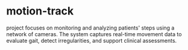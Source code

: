 # motion-track
project focuses on monitoring and analyzing patients' steps using a network of cameras. The system captures real-time movement data to evaluate gait, detect irregularities, and support clinical assessments. 

